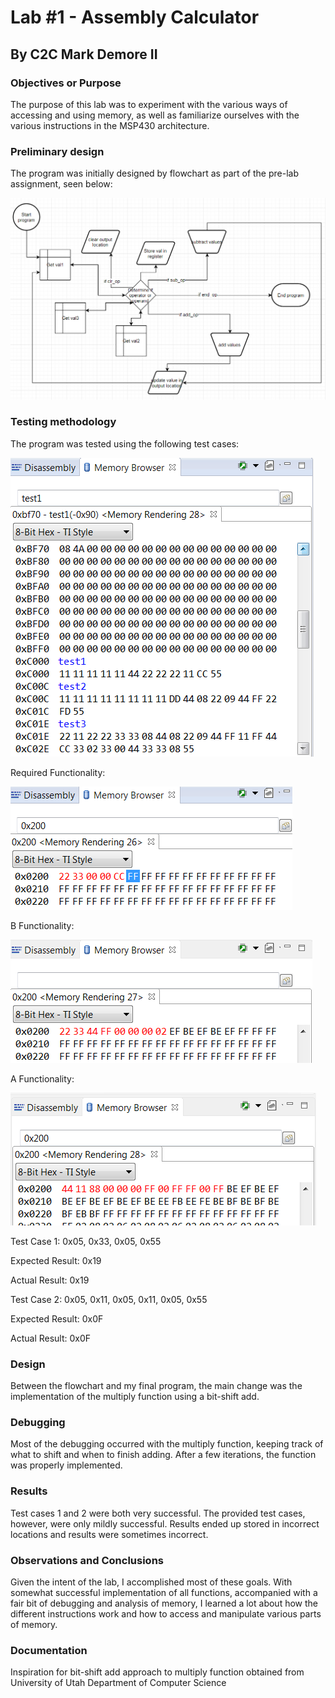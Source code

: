 # Lab #1 - Assembly Calculator

## By C2C Mark Demore II

 
### Objectives or Purpose 
The purpose of this lab was to experiment with the various ways of accessing and using memory, as well as familiarize ourselves with the various instructions in the MSP430 architecture.


### Preliminary design
The program was initially designed by flowchart as part of the pre-lab assignment, seen below:

![Memory Dump](images/lab1_flowchart.PNG)

### Testing methodology
The program was tested using the following test cases:

![Cases](images/testCases.PNG)

Required Functionality:

![req](images/ReqdFunc_results.PNG)



B Functionality:

![b](images/BFunc_results.PNG)

A Functionality:

![a](images/AFunc_results.PNG)

Test Case 1:
0x05, 0x33, 0x05, 0x55

Expected Result: 0x19

Actual Result: 0x19

Test Case 2:
0x05, 0x11, 0x05, 0x11, 0x05, 0x55

Expected Result: 0x0F

Actual Result: 0x0F

### Design
Between the flowchart and my final program, the main change was the implementation of the multiply function using a bit-shift add.

### Debugging
Most of the debugging occurred with the multiply function, keeping track of what to shift and when to finish adding. After a few iterations, the function was properly implemented.

### Results
Test cases 1 and 2 were both very successful. The provided test cases, however, were only mildly successful. Results ended up stored in incorrect locations and results were sometimes incorrect.

### Observations and Conclusions
Given the intent of the lab, I accomplished most of these goals. With somewhat successful implementation of all functions, accompanied with a fair bit of debugging and analysis of memory, I learned a lot about how the different instructions work and how to access and manipulate various parts of memory.

### Documentation
Inspiration for bit-shift add approach to multiply function obtained from University of Utah Department of Computer Science